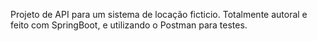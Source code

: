 Projeto de API para um sistema de locação ficticio.
Totalmente autoral e feito com SpringBoot, e utilizando o Postman para testes.
